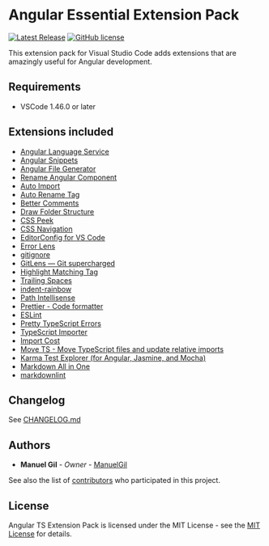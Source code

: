 # Angular Essential Extension Pack

[![Latest Release](https://img.shields.io/visual-studio-marketplace/v/imgildev.vscode-angular-ts-pack?style=flat&label=VS%20Marketplace&logo=visual-studio-code)](https://marketplace.visualstudio.com/items?itemName=imgildev.vscode-angular-ts-pack)
[![GitHub license](https://img.shields.io/github/license/ManuelGil/vscode-angular-pack)]()

This extension pack for Visual Studio Code adds extensions that are amazingly useful for Angular development.

## Requirements

- VSCode 1.46.0 or later

## Extensions included

- [Angular Language Service](https://marketplace.visualstudio.com/items?itemName=Angular.ng-template)
- [Angular Snippets](https://marketplace.visualstudio.com/items?itemName=johnpapa.Angular2)
- [Angular File Generator](https://marketplace.visualstudio.com/items?itemName=imgildev.vscode-angular-generator)
- [Rename Angular Component](https://marketplace.visualstudio.com/items?itemName=tomwhite007.rename-angular-component)
- [Auto Import](https://marketplace.visualstudio.com/items?itemName=steoates.autoimport)
- [Auto Rename Tag](https://marketplace.visualstudio.com/items?itemName=formulahendry.auto-rename-tag)
- [Better Comments](https://marketplace.visualstudio.com/items?itemName=aaron-bond.better-comments)
- [Draw Folder Structure](https://marketplace.visualstudio.com/items?itemName=jmkrivocapich.drawfolderstructure)
- [CSS Peek](https://marketplace.visualstudio.com/items?itemName=pranaygp.vscode-css-peek)
- [CSS Navigation](https://marketplace.visualstudio.com/items?itemName=pucelle.vscode-css-navigation)
- [EditorConfig for VS Code](https://marketplace.visualstudio.com/items?itemName=editorconfig.editorconfig)
- [Error Lens](https://marketplace.visualstudio.com/items?itemName=usernamehw.errorlens)
- [gitignore](https://marketplace.visualstudio.com/items?itemName=codezombiech.gitignore)
- [GitLens — Git supercharged](https://marketplace.visualstudio.com/items?itemName=eamodio.gitlens)
- [Highlight Matching Tag](https://marketplace.visualstudio.com/items?itemName=vincaslt.highlight-matching-tag)
- [Trailing Spaces](https://marketplace.visualstudio.com/items?itemName=shardulm94.trailing-spaces)
- [indent-rainbow](https://marketplace.visualstudio.com/items?itemName=oderwat.indent-rainbow)
- [Path Intellisense](https://marketplace.visualstudio.com/items?itemName=christian-kohler.path-intellisense)
- [Prettier - Code formatter](https://marketplace.visualstudio.com/items?itemName=esbenp.prettier-vscode)
- [ESLint](https://marketplace.visualstudio.com/items?itemName=dbaeumer.vscode-eslint)
- [Pretty TypeScript Errors](https://marketplace.visualstudio.com/items?itemName=yoavbls.pretty-ts-errors)
- [TypeScript Importer](https://marketplace.visualstudio.com/items?itemName=pmneo.tsimporter)
- [Import Cost](https://marketplace.visualstudio.com/items?itemName=wix.vscode-import-cost)
- [Move TS - Move TypeScript files and update relative imports](https://marketplace.visualstudio.com/items?itemName=stringham.move-ts)
- [Karma Test Explorer (for Angular, Jasmine, and Mocha)](https://marketplace.visualstudio.com/items?itemName=lucono.karma-test-explorer)
- [Markdown All in One](https://marketplace.visualstudio.com/items?itemName=yzhang.markdown-all-in-one)
- [markdownlint](https://marketplace.visualstudio.com/items?itemName=davidanson.vscode-markdownlint)

## Changelog

See [CHANGELOG.md](./CHANGELOG.md)

## Authors

- **Manuel Gil** - _Owner_ - [ManuelGil](https://github.com/ManuelGil)

See also the list of [contributors](https://github.com/ManuelGil/vscode-angular-pack/contributors) who participated in this project.

## License

Angular TS Extension Pack is licensed under the MIT License - see the [MIT License](https://opensource.org/licenses/MIT) for details.
